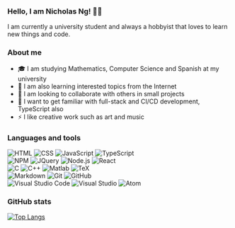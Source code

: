 ### Hello, I am Nicholas Ng! 👋🏻
I am currently a university student and always a hobbyist that loves to learn new things and code.

### About me
- 🎓 I am studying Mathematics, Computer Science and Spanish at my university
- 🌱 I am also learning interested topics from the Internet
- 👯 I am looking to collaborate with others in small projects
- 🥅 I want to get familiar with full-stack and CI/CD development, TypeScript also
- ⚡ I like creative work such as art and music

### Languages and tools
![HTML](https://img.shields.io/badge/-HTML-e34f26?style=flat-square&logo=html5&logoColor=ffffff)
![CSS](https://img.shields.io/badge/-CSS-1572b6?style=flat-square&logo=css3&logoColor=ffffff)
![JavaScript](https://img.shields.io/badge/-JavaScript-f7df1e?style=flat-square&logo=javascript&logoColor=303030)
![TypeScript](https://img.shields.io/badge/-TypeScript-3178c6?style=flat-square&logo=typescript&logoColor=ffffff)\
![NPM](https://img.shields.io/badge/-NPM-cb3837?style=flat-square&logo=npm&logoColor=ffffff)
![JQuery](https://img.shields.io/badge/-JQuery-0769ad?style=flat-square&logo=jquery&logoColor=ffffff)
![Node.js](https://img.shields.io/badge/-Node%2ejs-339933?style=flat-square&logo=node%2ejs&logoColor=ffffff)
![React](https://img.shields.io/badge/-React-61dafb?style=flat-square&logo=react&logoColor=303030)\
![C](https://img.shields.io/badge/-C-a8b9cc?style=flat-square&logo=c&logoColor=303030)
![C++](https://img.shields.io/badge/-C++-00599c?style=flat-square&logo=c%2B%2B&logoColor=ffffff)
![Matlab](https://img.shields.io/badge/-MATLAB-0076ab?style=flat-square&logo=mathworks&logoColor=ffffff)
![TeX](https://img.shields.io/badge/-TeX-008080?style=flat-square&logo=latex&logoColor=ffffff)\
![Markdown](https://img.shields.io/badge/-Markdown-000000?style=flat-square&logo=markdown&logoColor=ffffff)
![Git](https://img.shields.io/badge/-Git-f05032?style=flat-square&logo=git&logoColor=ffffff)
![GitHub](https://img.shields.io/badge/-GitHub-181717?style=flat-square&logo=github&logoColor=ffffff)\
![Visual Studio Code](https://img.shields.io/badge/-Visual%20Studio%20Code-007acc?style=flat-square&logo=visual-studio-code&logoColor=ffffff)
![Visual Studio](https://img.shields.io/badge/-Visual%20Studio-5c2d91?style=flat-square&logo=visual-studio&logoColor=ffffff)
![Atom](https://img.shields.io/badge/-Atom-66595c?style=flat-square&logo=atom&logoColor=ffffff)

### GitHub stats
[![Top Langs](https://github-readme-stats.vercel.app/api/top-langs/?username=onenylxus&exclude_repo=csci3100-project&theme=dark&layout=compact)](https://github.com/anuraghazra/github-readme-stats)
